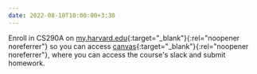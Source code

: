 ```yaml
---
date: 2022-08-10T10:00:00+3:30
---
```

Enroll in CS290A on [my.harvard.edu](https://my.harvard.edu){:target="_blank"}{:rel="noopener noreferrer"} 
so you can access [canvas](https://canvas.harvard.edu/courses/106762){:target="_blank"}{:rel="noopener noreferrer"}, 
where you can access the course's slack and submit homework.
